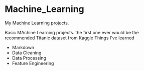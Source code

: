 # Machine_Learning
My Machine Learning projects.

Basic MAchine Learning projects. the first one ever would be the recommended Titanic dataset from Kaggle
Things I've learned
* Markdown
* Data Cleaning
* Data Processing
* Feature Engineering

